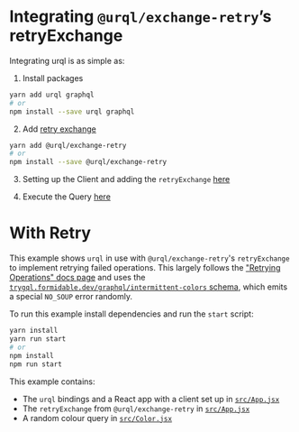 # Integrating `@urql/exchange-retry`’s retryExchange

Integrating urql is as simple as:

1.  Install packages

```sh
yarn add urql graphql
# or
npm install --save urql graphql
```

2. Add [retry exchange](https://formidable.com/open-source/urql/docs/advanced/retry-operations/)

```sh
yarn add @urql/exchange-retry
# or
npm install --save @urql/exchange-retry
```

3.  Setting up the Client and adding the `retryExchange` [here](src/App.js)

4.  Execute the Query [here](src/pages/Color.js)

# With Retry

This example shows `urql` in use with `@urql/exchange-retry`'s `retryExchange`
to implement retrying failed operations. This largely follows the ["Retrying Operations" docs
page](https://formidable.com/open-source/urql/docs/advanced/retry-operations/)
and uses the [`trygql.formidable.dev/graphql/intermittent-colors`
schema](https://github.com/FormidableLabs/trygql), which emits a special `NO_SOUP` error randomly.

To run this example install dependencies and run the `start` script:

```sh
yarn install
yarn run start
# or
npm install
npm run start
```

This example contains:

- The `urql` bindings and a React app with a client set up in [`src/App.jsx`](src/App.jsx)
- The `retryExchange` from `@urql/exchange-retry` in [`src/App.jsx`](src/App.jsx)
- A random colour query in [`src/Color.jsx`](src/pages/Color.jsx)
